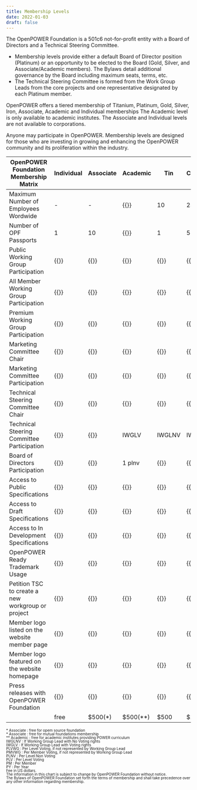 ```yaml
---
title: Membership Levels
date: 2022-01-03
draft: false
---
```


The OpenPOWER Foundation is a 501c6 not-for-profit entity with a Board of Directors and a Technical Steering Committee.

- Membership levels provide either a default Board of Director position (Platinum)
  or an opportunity to be elected to the Board (Gold, Silver, and Associate/Academic members).
  The Bylaws detail additional governance by the Board including maximum seats, terms, etc.
- The Technical Steering Committee is formed from the Work Group Leads from the core projects and one representative designated by each Platinum member.

OpenPOWER offers a tiered membership of Titanium, Platinum, Gold, Silver, Iron, Associate, Academic and Individual memberships
The Academic level is only available to academic institutes.
The Associate and Individual levels are not available to corporations.  

Anyone may participate in OpenPOWER.
Membership levels are designed for those who are investing in growing and enhancing the OpenPOWER community and its proliferation within the industry.  

| OpenPOWER Foundation Membership Matrix                     | Individual | Associate  | Academic  | Tin     | Copper   | Bronze  | Silver   | Gold      | Platinum  | Titanium  |
|------------------------------------------------------------|------------|------------|-----------|---------|----------|---------|----------|-----------|-----------|-----------|
| Maximum Number of Employees Wordwide                       | -          | -          | {{<inf>}} | 10      | 25       | 50      | 250      | 500       | {{<inf>}} | {{<inf>}} |
| Number of OPF Passports                                    | 1          | 10         | {{<inf>}} | 1       | 5        | 10      | 100      | 500       | {{<inf>}} | {{<inf>}} |
| Public Working Group Participation                         | {{<v>}}    | {{<v>}}    | {{<v>}}   | {{<v>}} | {{<v>}}  | {{<v>}} | {{<v>}}  | {{<v>}}   | {{<v>}}   | {{<v>}}   |
| All Member Working Group Participation                     | {{<v>}}    | {{<v>}}    | {{<v>}}   | {{<v>}} | {{<v>}}  | {{<v>}} | {{<v>}}  | {{<v>}}   | {{<v>}}   | {{<v>}}   |
| Premium Working Group Participation                        | {{<x>}}    | {{<x>}}    | {{<v>}}   | {{<x>}} | {{<x>}}  | {{<v>}} | {{<v>}}  | {{<v>}}   | {{<v>}}   | {{<v>}}   |
| Marketing Committee Chair                                  | {{<x>}}    | {{<x>}}    | {{<v>}}   | {{<x>}} | {{<x>}}  | {{<x>}} | {{<v>}}  | {{<v>}}   | {{<v>}}   | {{<v>}}   |
| Marketing Committee Participation                          | {{<x>}}    | {{<x>}}    | {{<v>}}   | {{<x>}} | {{<v>}}  | {{<v>}} | {{<v>}}  | {{<v>}}   | {{<v>}}   | {{<v>}}   |
| Technical Steering Committee Chair                         | {{<x>}}    | {{<x>}}    | {{<v>}}   | {{<x>}} | {{<x>}}  | {{<v>}} | {{<v>}}  | {{<v>}}   | {{<v>}}   | {{<v>}}   |
| Technical Steering Committee Participation                 | {{<x>}}    | {{<x>}}    | IWGLV     | IWGLNV  | IWGLV    | IWGLV   | IWGLV    | IWGLV     | 1 plvwg   | 1 pmvwg   |
| Board of Directors Participation                           | {{<x>}}    | {{<x>}}    | 1 plnv    | {{<x>}} | {{<x>}}  | 1 plv   |  1 plv   |  2 plv    | 3 plv     | 1 pmv     |
| Access to Public Specifications                            | {{<v>}}    | {{<v>}}    | {{<v>}}   | {{<v>}} | {{<v>}}  | {{<v>}} | {{<v>}}  | {{<v>}}   | {{<v>}}   | {{<v>}}   |
| Access to Draft Specifications                             | {{<v>}}    | {{<v>}}    | {{<v>}}   | {{<v>}} | {{<v>}}  | {{<v>}} | {{<v>}}  | {{<v>}}   | {{<v>}}   | {{<v>}}   |
| Access to In Development Specifications                    | {{<x>}}    | {{<x>}}    | {{<v>}}   | {{<x>}} | {{<v>}}  | {{<v>}} | {{<v>}}  | {{<v>}}   | {{<v>}}   | {{<v>}}   |
| OpenPOWER Ready Trademark Usage                            | {{<x>}}    | {{<v>}}    | {{<v>}}   | {{<x>}} | {{<x>}}  | {{<v>}} | {{<v>}}  | {{<v>}}   | {{<v>}}   | {{<v>}}   |
| Petition TSC to create a new workgroup or project          | {{<v>}}    | {{<v>}}    | {{<v>}}   | {{<v>}} | {{<v>}}  | {{<v>}} | {{<v>}}  | {{<v>}}   | {{<v>}}   | {{<v>}}   |
| Member logo listed on the website member page              | {{<v>}}    | {{<v>}}    | {{<v>}}   | {{<v>}} | {{<v>}}  | {{<v>}} | {{<v>}}  | {{<v>}}   | {{<v>}}   | {{<v>}}   |
| Member logo featured on the website homepage               | {{<x>}}    | {{<x>}}    | {{<x>}}   | {{<x>}} | {{<x>}}  | {{<x>}} | {{<x>}}  | {{<x>}}   | {{<x>}}   | {{<v>}}   |
| Press releases with OpenPOWER Foundation                   | {{<x>}}    | {{<x>}}    | {{<x>}}   | {{<x>}} | {{<x>}}  | {{<x>}} | 1 py     |  2py      |  4py      | 8py       |
|                                                            | free       | $500(*)    | $500(**)  | $500    | $2.5k    | $5k     | $25k     | $50k      | $75k      | $100k     |

<span style="font-size: 10px; line-height: 10px;">
* Associate : free for opem source foundation<br>
* Associate : free for mutual foundations membership<br>
** Academic : free for academic institutes providing POWER curriculum<br>
IWGLNV : If Working Group Lead with No Voting rights<br>
IWGLV : If Working Group Lead with Voting rights<br>
PLVWG : Per Level Voting, if not represented by Working Group Lead<br>
PMVWG : Per Member Voting, if not represented by Working Group Lead<br>
PLNV : Per Level Non Voting<br>
PLV : Per Level Voting<br>
PM : Per Member<br>
PY : Per Year<br>
Fee in US dollars.<br>
The information in this chart is subject to change by OpenPOWER Foundation without notice.<br>
The Bylaws of OpenPOWER Foundation set forth the terms of membership and shall take precedence over any other information regarding membership.<br>
</span>
